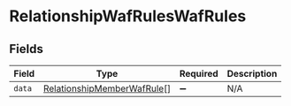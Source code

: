 # RelationshipWafRulesWafRules


## Fields

| Field                                                                           | Type                                                                            | Required                                                                        | Description                                                                     |
| ------------------------------------------------------------------------------- | ------------------------------------------------------------------------------- | ------------------------------------------------------------------------------- | ------------------------------------------------------------------------------- |
| `data`                                                                          | [RelationshipMemberWafRule](../../models/shared/relationshipmemberwafrule.md)[] | :heavy_minus_sign:                                                              | N/A                                                                             |